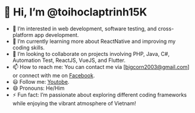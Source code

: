 # 👋 Hi, I’m @toihoclaptrinh15K

- 👀 I’m interested in web development, software testing, and cross-platform app development.
- 🌱 I’m currently learning more about ReactNative and improving my coding skills.
- 💞️ I’m looking to collaborate on projects involving PHP, Java, C#, Automation Test, ReactJS, VueJS, and Flutter.
- 📫 How to reach me: You can contact me via [bigcorn2003@gmail.com] or connect with me on [Facebook](https://www.facebook.com/15K.developer.fullsstack).
- 😃 Follow me: [Youtobe](https://www.facebook.com/15K.developer.fullsstack).
- 😄 Pronouns: He/Him
- ⚡ Fun fact: I’m passionate about exploring different coding frameworks while enjoying the vibrant atmosphere of Vietnam!

<!---
dainqd/dainqd is a ✨ special ✨ repository because its `README.md` (this file) appears on your GitHub profile.
--->
